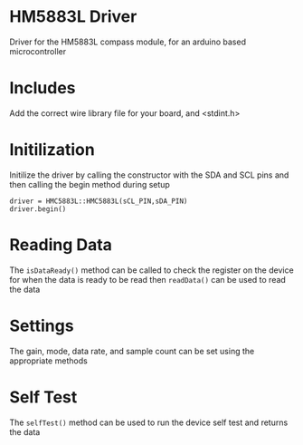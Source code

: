 # HM5883L Driver

Driver for the HM5883L compass module, for an arduino based microcontroller

# Includes

Add the correct wire library file for your board, and <stdint.h>

# Initilization

Initilize the driver by calling the constructor with the SDA and SCL pins and then calling the begin method during setup

```
driver = HMC5883L::HMC5883L(sCL_PIN,sDA_PIN)
driver.begin()
```

# Reading Data

The `isDataReady()` method can be called to check the register on the device for when the data is ready to be read then `readData()` can be used to read the data

# Settings

The gain, mode, data rate, and sample count can be set using the appropriate methods

# Self Test

The `selfTest()` method can be used to run the device self test and returns the data